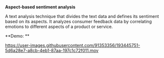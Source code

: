 
**Aspect-based sentiment analysis** 

A text analysis technique that divides the text data and defines its sentiment based on its aspects. It analyzes consumer feedback data by correlating emotions to different aspects of a product or service.

**Demo: **




https://user-images.githubusercontent.com/91353356/193445751-5d6a28e7-a8cb-4eb1-87aa-197c1c72f011.mov





